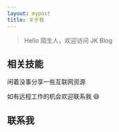 ```yaml
---
layout: mypost
title: 关于我
---
```


> Hello 陌生人，欢迎访问 JK Blog



## 相关技能

闲着没事分享一些互联网资源

如有远程工作的机会欢迎联系我 😄

## 联系我



